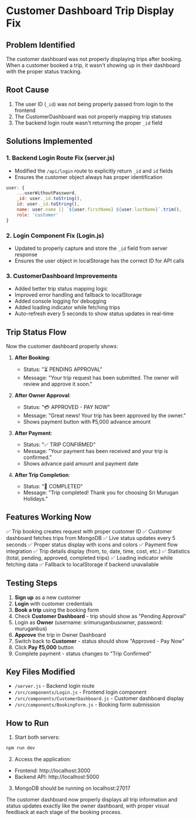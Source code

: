# Customer Dashboard Trip Display Fix

## Problem Identified
The customer dashboard was not properly displaying trips after booking. When a customer booked a trip, it wasn't showing up in their dashboard with the proper status tracking.

## Root Cause
1. The user ID (`_id`) was not being properly passed from login to the frontend
2. The CustomerDashboard was not properly mapping trip statuses
3. The backend login route wasn't returning the proper `_id` field

## Solutions Implemented

### 1. Backend Login Route Fix (server.js)
- Modified the `/api/login` route to explicitly return `_id` and `id` fields
- Ensures the customer object always has proper identification
```javascript
user: {
    ...userWithoutPassword,
    _id: user._id.toString(),
    id: user._id.toString(),
    name: user.name || `${user.firstName} ${user.lastName}`.trim(),
    role: 'customer'
}
```

### 2. Login Component Fix (Login.js)
- Updated to properly capture and store the `_id` field from server response
- Ensures the user object in localStorage has the correct ID for API calls

### 3. CustomerDashboard Improvements
- Added better trip status mapping logic
- Improved error handling and fallback to localStorage
- Added console logging for debugging
- Added loading indicator while fetching trips
- Auto-refresh every 5 seconds to show status updates in real-time

## Trip Status Flow

Now the customer dashboard properly shows:

1. **After Booking**: 
   - Status: "⏳ PENDING APPROVAL"
   - Message: "Your trip request has been submitted. The owner will review and approve it soon."

2. **After Owner Approval**:
   - Status: "💳 APPROVED - PAY NOW"
   - Message: "Great news! Your trip has been approved by the owner."
   - Shows payment button with ₹5,000 advance amount

3. **After Payment**:
   - Status: "✅ TRIP CONFIRMED"
   - Message: "Your payment has been received and your trip is confirmed."
   - Shows advance paid amount and payment date

4. **After Trip Completion**:
   - Status: "🎯 COMPLETED"
   - Message: "Trip completed! Thank you for choosing Sri Murugan Holidays."

## Features Working Now

✅ Trip booking creates request with proper customer ID
✅ Customer dashboard fetches trips from MongoDB
✅ Live status updates every 5 seconds
✅ Proper status display with icons and colors
✅ Payment flow integration
✅ Trip details display (from, to, date, time, cost, etc.)
✅ Statistics (total, pending, approved, completed trips)
✅ Loading indicator while fetching data
✅ Fallback to localStorage if backend unavailable

## Testing Steps

1. **Sign up** as a new customer
2. **Login** with customer credentials
3. **Book a trip** using the booking form
4. Check **Customer Dashboard** - trip should show as "Pending Approval"
5. Login as **Owner** (username: srimuruganbusowner, password: muruganbus)
6. **Approve** the trip in Owner Dashboard
7. Switch back to **Customer** - status should show "Approved - Pay Now"
8. Click **Pay ₹5,000** button
9. Complete payment - status changes to "Trip Confirmed"

## Key Files Modified

- `/server.js` - Backend login route
- `/src/components/Login.js` - Frontend login component
- `/src/components/CustomerDashboard.js` - Customer dashboard display
- `/src/components/BookingForm.js` - Booking form submission

## How to Run

1. Start both servers:
```bash
npm run dev
```

2. Access the application:
- Frontend: http://localhost:3000
- Backend API: http://localhost:5000

3. MongoDB should be running on localhost:27017

The customer dashboard now properly displays all trip information and status updates exactly like the owner dashboard, with proper visual feedback at each stage of the booking process.
